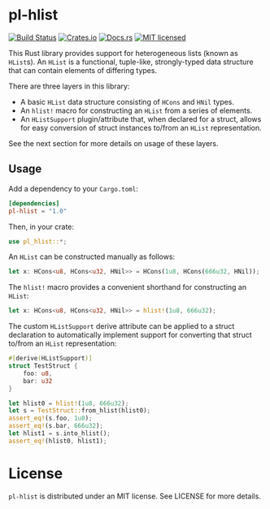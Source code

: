 # pl-hlist

[![Build Status][travis-badge]][travis-url]
[![Crates.io][crates-badge]][crates-url]
[![Docs.rs][docs-badge]][docs-url]
[![MIT licensed][mit-badge]][mit-url]

[travis-badge]: https://travis-ci.com/plausiblelabs/hlist-rs.svg?branch=master
[travis-url]: https://travis-ci.com/plausiblelabs/hlist-rs
[crates-badge]: https://img.shields.io/crates/v/pl-hlist.svg
[crates-url]: https://crates.io/crates/pl-hlist
[docs-badge]: https://docs.rs/pl-hlist/badge.svg
[docs-url]: https://docs.rs/pl-hlist
[mit-badge]: https://img.shields.io/badge/license-MIT-blue.svg
[mit-url]: LICENSE

This Rust library provides support for heterogeneous lists (known as `HList`s).  An `HList` is a functional,
tuple-like, strongly-typed data structure that can contain elements of differing types.

There are three layers in this library:

- A basic `HList` data structure consisting of `HCons` and `HNil` types.
- An `hlist!` macro for constructing an `HList` from a series of elements.
- An `HListSupport` plugin/attribute that, when declared for a struct, allows for easy conversion
of struct instances to/from an `HList` representation.

See the next section for more details on usage of these layers.

## Usage

Add a dependency to your `Cargo.toml`:

```toml
[dependencies]
pl-hlist = "1.0"
```

Then, in your crate:

```rust
use pl_hlist::*;
```

An `HList` can be constructed manually as follows:

```rust
let x: HCons<u8, HCons<u32, HNil>> = HCons(1u8, HCons(666u32, HNil));
```

The `hlist!` macro provides a convenient shorthand for constructing an `HList`:

```rust
let x: HCons<u8, HCons<u32, HNil>> = hlist!(1u8, 666u32);
```

The custom `HListSupport` derive attribute can be applied to a struct declaration to automatically implement support for converting that struct to/from an `HList` representation:

```rust
#[derive(HListSupport)]
struct TestStruct {
    foo: u8,
    bar: u32
}

let hlist0 = hlist!(1u8, 666u32);
let s = TestStruct::from_hlist(hlist0);
assert_eq!(s.foo, 1u8);
assert_eq!(s.bar, 666u32);
let hlist1 = s.into_hlist();
assert_eq!(hlist0, hlist1);
```

# License

`pl-hlist` is distributed under an MIT license.  See LICENSE for more details.
